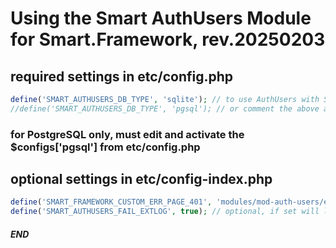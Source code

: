 
# Using the Smart AuthUsers Module for Smart.Framework, rev.20250203

## required settings in etc/config.php
```php
define('SMART_AUTHUSERS_DB_TYPE', 'sqlite'); // to use AuthUsers with SQLite DB
//define('SMART_AUTHUSERS_DB_TYPE', 'pgsql'); // or comment the above and uncomment this to use AuthUsers with PostgreSQL DB
```
### for PostgreSQL only, must edit and activate the $configs['pgsql'] from etc/config.php

## optional settings in etc/config-index.php
```php
define('SMART_FRAMEWORK_CUSTOM_ERR_PAGE_401', 'modules/mod-auth-users/error-pages/'); // optional, register a custom 401 handler by mod auth users
define('SMART_AUTHUSERS_FAIL_EXTLOG', true); // optional, if set will log to 'tmp/logs/idx/' all the ExtAuth Fails
```

##### END
